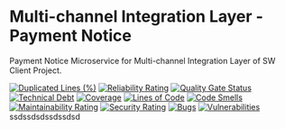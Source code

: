 # Multi-channel Integration Layer - Payment Notice
Payment Notice Microservice for Multi-channel Integration Layer of SW Client Project.

[![Duplicated Lines (%)](https://sonarcloud.io/api/project_badges/measure?project=pagopa_mil-payment-notice&metric=duplicated_lines_density)](https://sonarcloud.io/summary/new_code?id=pagopa_mil-payment-notice)
[![Reliability Rating](https://sonarcloud.io/api/project_badges/measure?project=pagopa_mil-payment-notice&metric=reliability_rating)](https://sonarcloud.io/summary/new_code?id=pagopa_mil-payment-notice)
[![Quality Gate Status](https://sonarcloud.io/api/project_badges/measure?project=pagopa_mil-payment-notice&metric=alert_status)](https://sonarcloud.io/summary/new_code?id=pagopa_mil-payment-notice)
[![Technical Debt](https://sonarcloud.io/api/project_badges/measure?project=pagopa_mil-payment-notice&metric=sqale_index)](https://sonarcloud.io/summary/new_code?id=pagopa_mil-payment-notice)
[![Coverage](https://sonarcloud.io/api/project_badges/measure?project=pagopa_mil-payment-notice&metric=coverage)](https://sonarcloud.io/summary/new_code?id=pagopa_mil-payment-notice)
[![Lines of Code](https://sonarcloud.io/api/project_badges/measure?project=pagopa_mil-payment-notice&metric=ncloc)](https://sonarcloud.io/summary/new_code?id=pagopa_mil-payment-notice)
[![Code Smells](https://sonarcloud.io/api/project_badges/measure?project=pagopa_mil-payment-notice&metric=code_smells)](https://sonarcloud.io/summary/new_code?id=pagopa_mil-payment-notice)
[![Maintainability Rating](https://sonarcloud.io/api/project_badges/measure?project=pagopa_mil-payment-notice&metric=sqale_rating)](https://sonarcloud.io/summary/new_code?id=pagopa_mil-payment-notice)
[![Security Rating](https://sonarcloud.io/api/project_badges/measure?project=pagopa_mil-payment-notice&metric=security_rating)](https://sonarcloud.io/summary/new_code?id=pagopa_mil-payment-notice)
[![Bugs](https://sonarcloud.io/api/project_badges/measure?project=pagopa_mil-payment-notice&metric=bugs)](https://sonarcloud.io/summary/new_code?id=pagopa_mil-payment-notice)
[![Vulnerabilities](https://sonarcloud.io/api/project_badges/measure?project=pagopa_mil-payment-notice&metric=vulnerabilities)](https://sonarcloud.io/summary/new_code?id=pagopa_mil-payment-notice)
ssdssdsdssdssdsd
